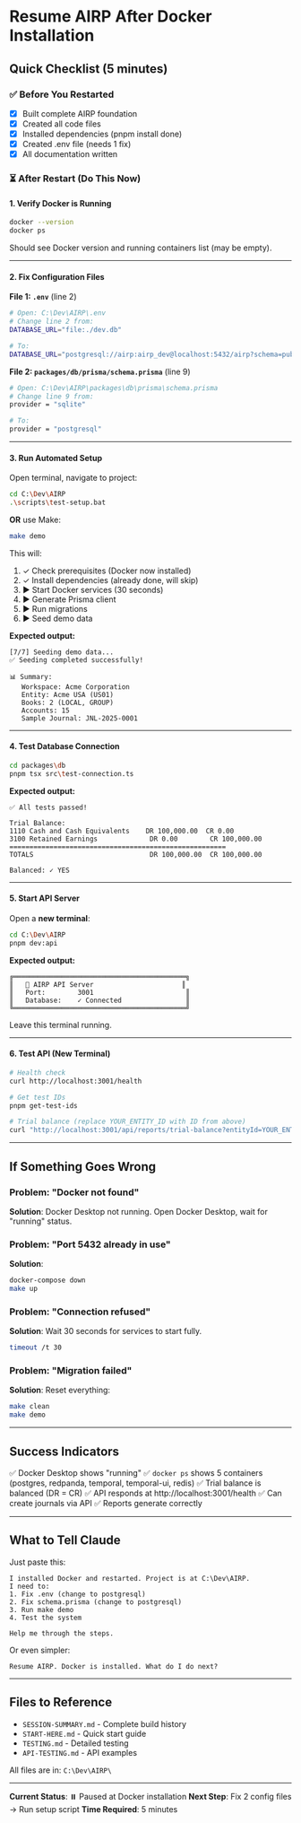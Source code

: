 # Resume AIRP After Docker Installation

## Quick Checklist (5 minutes)

### ✅ **Before You Restarted**
- [x] Built complete AIRP foundation
- [x] Created all code files
- [x] Installed dependencies (pnpm install done)
- [x] Created .env file (needs 1 fix)
- [x] All documentation written

### ⏳ **After Restart (Do This Now)**

#### 1. Verify Docker is Running
```bash
docker --version
docker ps
```
Should see Docker version and running containers list (may be empty).

---

#### 2. Fix Configuration Files

**File 1: `.env`** (line 2)
```bash
# Open: C:\Dev\AIRP\.env
# Change line 2 from:
DATABASE_URL="file:./dev.db"

# To:
DATABASE_URL="postgresql://airp:airp_dev@localhost:5432/airp?schema=public"
```

**File 2: `packages/db/prisma/schema.prisma`** (line 9)
```bash
# Open: C:\Dev\AIRP\packages\db\prisma\schema.prisma
# Change line 9 from:
provider = "sqlite"

# To:
provider = "postgresql"
```

---

#### 3. Run Automated Setup

Open terminal, navigate to project:
```bash
cd C:\Dev\AIRP
.\scripts\test-setup.bat
```

**OR** use Make:
```bash
make demo
```

This will:
1. ✓ Check prerequisites (Docker now installed)
2. ✓ Install dependencies (already done, will skip)
3. ▶ Start Docker services (30 seconds)
4. ▶ Generate Prisma client
5. ▶ Run migrations
6. ▶ Seed demo data

**Expected output:**
```
[7/7] Seeding demo data...
✅ Seeding completed successfully!

📊 Summary:
   Workspace: Acme Corporation
   Entity: Acme USA (US01)
   Books: 2 (LOCAL, GROUP)
   Accounts: 15
   Sample Journal: JNL-2025-0001
```

---

#### 4. Test Database Connection

```bash
cd packages\db
pnpm tsx src\test-connection.ts
```

**Expected output:**
```
✅ All tests passed!

Trial Balance:
1110 Cash and Cash Equivalents    DR 100,000.00  CR 0.00
3100 Retained Earnings             DR 0.00        CR 100,000.00
======================================================
TOTALS                             DR 100,000.00  CR 100,000.00

Balanced: ✓ YES
```

---

#### 5. Start API Server

Open a **new terminal**:
```bash
cd C:\Dev\AIRP
pnpm dev:api
```

**Expected output:**
```
╔═══════════════════════════════════════════╗
║   🚀 AIRP API Server                      ║
║   Port:        3001                       ║
║   Database:    ✓ Connected                ║
╚═══════════════════════════════════════════╝
```

Leave this terminal running.

---

#### 6. Test API (New Terminal)

```bash
# Health check
curl http://localhost:3001/health

# Get test IDs
pnpm get-test-ids

# Trial balance (replace YOUR_ENTITY_ID with ID from above)
curl "http://localhost:3001/api/reports/trial-balance?entityId=YOUR_ENTITY_ID"
```

---

## If Something Goes Wrong

### Problem: "Docker not found"
**Solution**: Docker Desktop not running. Open Docker Desktop, wait for "running" status.

### Problem: "Port 5432 already in use"
**Solution**:
```bash
docker-compose down
make up
```

### Problem: "Connection refused"
**Solution**: Wait 30 seconds for services to start fully.
```bash
timeout /t 30
```

### Problem: "Migration failed"
**Solution**: Reset everything:
```bash
make clean
make demo
```

---

## Success Indicators

✅ Docker Desktop shows "running"
✅ `docker ps` shows 5 containers (postgres, redpanda, temporal, temporal-ui, redis)
✅ Trial balance is balanced (DR = CR)
✅ API responds at http://localhost:3001/health
✅ Can create journals via API
✅ Reports generate correctly

---

## What to Tell Claude

Just paste this:

```
I installed Docker and restarted. Project is at C:\Dev\AIRP.
I need to:
1. Fix .env (change to postgresql)
2. Fix schema.prisma (change to postgresql)
3. Run make demo
4. Test the system

Help me through the steps.
```

Or even simpler:

```
Resume AIRP. Docker is installed. What do I do next?
```

---

## Files to Reference

- `SESSION-SUMMARY.md` - Complete build history
- `START-HERE.md` - Quick start guide
- `TESTING.md` - Detailed testing
- `API-TESTING.md` - API examples

All files are in: `C:\Dev\AIRP\`

---

**Current Status**: ⏸️ Paused at Docker installation
**Next Step**: Fix 2 config files → Run setup script
**Time Required**: 5 minutes

